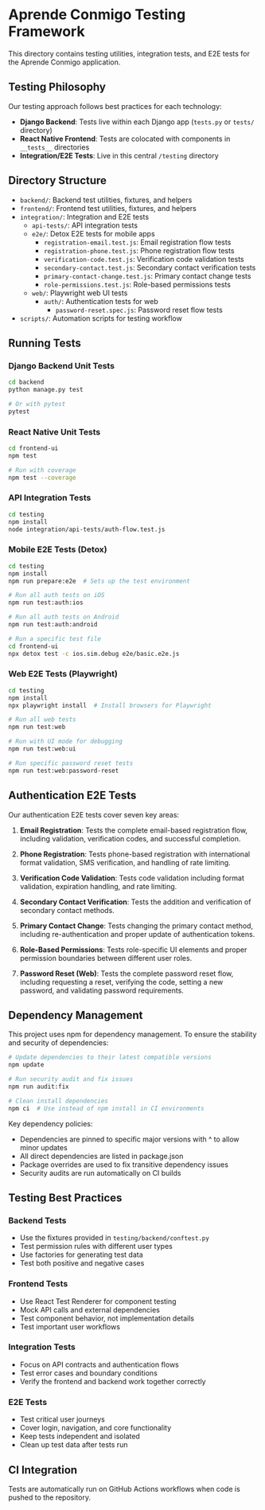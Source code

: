 # Aprende Conmigo Testing Framework

This directory contains testing utilities, integration tests, and E2E tests for the Aprende Conmigo application.

## Testing Philosophy

Our testing approach follows best practices for each technology:

- **Django Backend**: Tests live within each Django app (`tests.py` or `tests/` directory)
- **React Native Frontend**: Tests are colocated with components in `__tests__` directories
- **Integration/E2E Tests**: Live in this central `/testing` directory

## Directory Structure

- `backend/`: Backend test utilities, fixtures, and helpers
- `frontend/`: Frontend test utilities, fixtures, and helpers
- `integration/`: Integration and E2E tests
  - `api-tests/`: API integration tests
  - `e2e/`: Detox E2E tests for mobile apps
    - `registration-email.test.js`: Email registration flow tests
    - `registration-phone.test.js`: Phone registration flow tests
    - `verification-code.test.js`: Verification code validation tests
    - `secondary-contact.test.js`: Secondary contact verification tests
    - `primary-contact-change.test.js`: Primary contact change tests
    - `role-permissions.test.js`: Role-based permissions tests
  - `web/`: Playwright web UI tests
    - `auth/`: Authentication tests for web
      - `password-reset.spec.js`: Password reset flow tests
- `scripts/`: Automation scripts for testing workflow

## Running Tests

### Django Backend Unit Tests

```bash
cd backend
python manage.py test

# Or with pytest
pytest
```

### React Native Unit Tests

```bash
cd frontend-ui
npm test

# Run with coverage
npm test --coverage
```

### API Integration Tests

```bash
cd testing
npm install
node integration/api-tests/auth-flow.test.js
```

### Mobile E2E Tests (Detox)

```bash
cd testing
npm install
npm run prepare:e2e  # Sets up the test environment

# Run all auth tests on iOS
npm run test:auth:ios

# Run all auth tests on Android
npm run test:auth:android

# Run a specific test file
cd frontend-ui
npx detox test -c ios.sim.debug e2e/basic.e2e.js
```

### Web E2E Tests (Playwright)

```bash
cd testing
npm install
npx playwright install  # Install browsers for Playwright

# Run all web tests
npm run test:web

# Run with UI mode for debugging
npm run test:web:ui

# Run specific password reset tests
npm run test:web:password-reset
```

## Authentication E2E Tests

Our authentication E2E tests cover seven key areas:

1. **Email Registration**: Tests the complete email-based registration flow, including validation, verification codes, and successful completion.

2. **Phone Registration**: Tests phone-based registration with international format validation, SMS verification, and handling of rate limiting.

3. **Verification Code Validation**: Tests code validation including format validation, expiration handling, and rate limiting.

4. **Secondary Contact Verification**: Tests the addition and verification of secondary contact methods.

5. **Primary Contact Change**: Tests changing the primary contact method, including re-authentication and proper update of authentication tokens.

6. **Role-Based Permissions**: Tests role-specific UI elements and proper permission boundaries between different user roles.

7. **Password Reset (Web)**: Tests the complete password reset flow, including requesting a reset, verifying the code, setting a new password, and validating password requirements.

## Dependency Management

This project uses npm for dependency management. To ensure the stability and security of dependencies:

```bash
# Update dependencies to their latest compatible versions
npm update

# Run security audit and fix issues
npm run audit:fix

# Clean install dependencies
npm ci  # Use instead of npm install in CI environments
```

Key dependency policies:
- Dependencies are pinned to specific major versions with ^ to allow minor updates
- All direct dependencies are listed in package.json
- Package overrides are used to fix transitive dependency issues
- Security audits are run automatically on CI builds

## Testing Best Practices

### Backend Tests

- Use the fixtures provided in `testing/backend/conftest.py`
- Test permission rules with different user types
- Use factories for generating test data
- Test both positive and negative cases

### Frontend Tests

- Use React Test Renderer for component testing
- Mock API calls and external dependencies
- Test component behavior, not implementation details
- Test important user workflows

### Integration Tests

- Focus on API contracts and authentication flows
- Test error cases and boundary conditions
- Verify the frontend and backend work together correctly

### E2E Tests

- Test critical user journeys
- Cover login, navigation, and core functionality
- Keep tests independent and isolated
- Clean up test data after tests run

## CI Integration

Tests are automatically run on GitHub Actions workflows when code is pushed to the repository.
